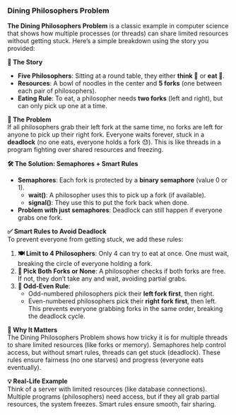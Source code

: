 ### Dining Philosophers Problem

**The Dining Philosophers Problem** is a classic example in computer science that shows how multiple processes (or threads) can share limited resources without getting stuck. Here’s a simple breakdown using the story you provided:

**🍝 The Story**  
- **Five Philosophers**: Sitting at a round table, they either **think 🧠** or **eat 🍜**.  
- **Resources**: A bowl of noodles in the center and **5 forks** (one between each pair of philosophers).  
- **Eating Rule**: To eat, a philosopher needs **two forks** (left and right), but can only pick up one at a time.

**🚫 The Problem**  
If all philosophers grab their left fork at the same time, no forks are left for anyone to pick up their right fork. Everyone waits forever, stuck in a **deadlock** (no one eats, everyone holds a fork 😓). This is like threads in a program fighting over shared resources and freezing.

**🛠️ The Solution: Semaphores + Smart Rules**  
- **Semaphores**: Each fork is protected by a **binary semaphore** (value 0 or 1).  
  - **wait()**: A philosopher uses this to pick up a fork (if available).  
  - **signal()**: They use this to put the fork back when done.  
- **Problem with just semaphores**: Deadlock can still happen if everyone grabs one fork.

**✅ Smart Rules to Avoid Deadlock**  
To prevent everyone from getting stuck, we add these rules:  
1. **🍽️ Limit to 4 Philosophers**: Only 4 can try to eat at once. One must wait, breaking the circle of everyone holding a fork.  
2. **🔐 Pick Both Forks or None**: A philosopher checks if both forks are free. If not, they don’t take any and wait, avoiding partial grabs.  
3. **🔄 Odd-Even Rule**:  
   - Odd-numbered philosophers pick their **left fork first**, then right.  
   - Even-numbered philosophers pick their **right fork first**, then left.  
   This prevents everyone grabbing forks in the same order, breaking the deadlock cycle.

**🎯 Why It Matters**  
The Dining Philosophers Problem shows how tricky it is for multiple threads to share limited resources (like forks or memory). Semaphores help control access, but without smart rules, threads can get stuck (deadlock). These rules ensure fairness (no one starves) and progress (everyone eats eventually).

**💡 Real-Life Example**  
Think of a server with limited resources (like database connections). Multiple programs (philosophers) need access, but if they all grab partial resources, the system freezes. Smart rules ensure smooth, fair sharing.

